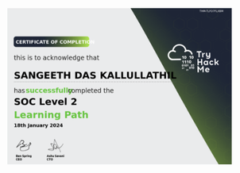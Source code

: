 <img src="https://github.com/sdkallullathil/soc2/blob/5b62f6363cd1ef9888c82047f387a9e70d022cfd/SOC_level_2.png" height="90%" width="90%" alt="Disk Sanitization Steps"/> 
